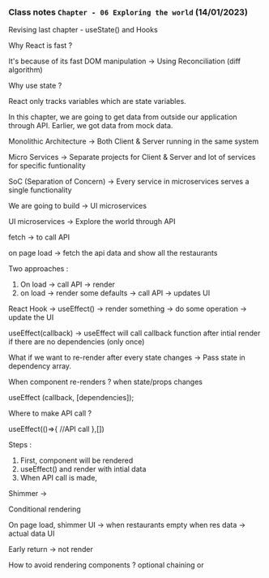 ### Class notes `Chapter - 06 Exploring the world` (14/01/2023)

Revising last chapter - useState() and Hooks 

Why React is fast ?

It's because of its fast DOM manipulation -> Using Reconciliation (diff algorithm)

Why use state ? 

React only tracks variables which are state variables.



In this chapter, we are going to get data from outside our application through API. Earlier, we got data from mock data. 

Monolithic Architecture -> Both Client & Server running in the same system 

Micro Services -> Separate projects for Client & Server and lot of services for specific funtionality 

SoC (Separation of Concern) -> Every service in microservices serves a single functionality 


We are going to build -> UI microservices 

UI microservices -> Explore the world through API 


fetch -> to call API

on page load -> fetch the api data and show all the restaurants 

Two approaches : 
1. On load -> call API -> render
2. on load -> render some defaults -> call API -> updates UI 

React Hook -> useEffect() -> render something -> do some operation -> update the UI


useEffect(callback) -> useEffect will call callback function after intial render if there are no dependencies (only once)

What if we want to re-render after every state changes -> Pass state in dependency array. 


When component re-renders ? when state/props changes 


useEffect (callback, [dependencies]);


Where to make API call ?

useEffect(()=>{
  //API call 
},[])



Steps : 

1. First, component will be rendered
2. useEffect() and render with intial data
3. When API call is made, 


Shimmer -> 


Conditional rendering 

  
On page load, shimmer UI  -> when restaurants empty 
when res data -> actual data UI 

Early return -> not render 



How to avoid rendering components ? optional chaining or  